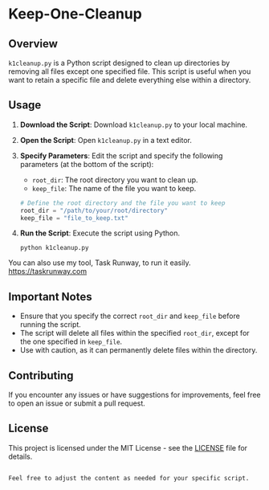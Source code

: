 # Keep-One-Cleanup

## Overview

`k1cleanup.py` is a Python script designed to clean up directories by removing all files except one specified file. This script is useful when you want to retain a specific file and delete everything else within a directory.

## Usage

1. **Download the Script**: Download `k1cleanup.py` to your local machine.

2. **Open the Script**: Open `k1cleanup.py` in a text editor.

3. **Specify Parameters**: Edit the script and specify the following parameters (at the bottom of the script):
   - `root_dir`: The root directory you want to clean up.
   - `keep_file`: The name of the file you want to keep.

   ```python
   # Define the root directory and the file you want to keep
   root_dir = "/path/to/your/root/directory"
   keep_file = "file_to_keep.txt"
   ```

4. **Run the Script**: Execute the script using Python.

   ```
   python k1cleanup.py
   ```

You can also use my tool, Task Runway, to run it easily.
https://taskrunway.com

## Important Notes

- Ensure that you specify the correct `root_dir` and `keep_file` before running the script.
- The script will delete all files within the specified `root_dir`, except for the one specified in `keep_file`.
- Use with caution, as it can permanently delete files within the directory.

## Contributing

If you encounter any issues or have suggestions for improvements, feel free to open an issue or submit a pull request.

## License

This project is licensed under the MIT License - see the [LICENSE](LICENSE) file for details.
```

Feel free to adjust the content as needed for your specific script.
